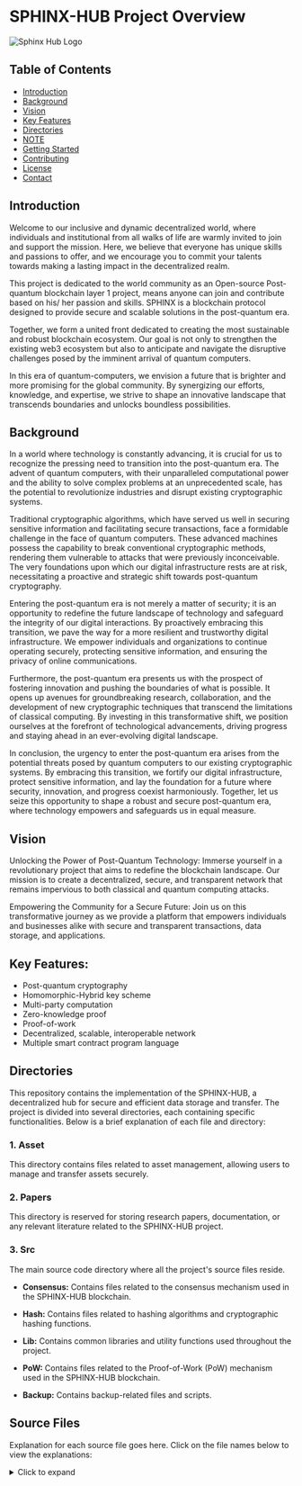 # SPHINX-HUB Project Overview

![Sphinx Hub Logo](https://github.com/SPHINX-HUB-ORG/SPHINX-HUB/blob/main/asset/Logo2.png)

## Table of Contents

- [Introduction](#introduction)
- [Background](#background)
- [Vision](#vision)
- [Key Features](#key-features)
- [Directories](#directories)
- [NOTE](#note)
- [Getting Started](#getting-started)
- [Contributing](#contributing)
- [License](#license)
- [Contact](#contact)

## Introduction

Welcome to our inclusive and dynamic decentralized world, where individuals and institutional from all walks of life are warmly invited to join and support the mission. Here, we believe that everyone has unique skills and passions to offer, and we encourage you to commit your talents towards making a lasting impact in the decentralized realm.

This project is dedicated to the world community as an Open-source Post-quantum blockchain layer 1 project, means anyone can join and contribute based on his/ her passion and skills. SPHINX is a blockchain protocol designed to provide secure and scalable solutions in the post-quantum era.

Together, we form a united front dedicated to creating the most sustainable and robust blockchain ecosystem. Our goal is not only to strengthen the existing web3 ecosystem but also to anticipate and navigate the disruptive challenges posed by the imminent arrival of quantum computers.

In this era of quantum-computers, we envision a future that is brighter and more promising for the global community. By synergizing our efforts, knowledge, and expertise, we strive to shape an innovative landscape that transcends boundaries and unlocks boundless possibilities.

## Background

In a world where technology is constantly advancing, it is crucial for us to recognize the pressing need to transition into the post-quantum era. The advent of quantum computers, with their unparalleled computational power and the ability to solve complex problems at an unprecedented scale, has the potential to revolutionize industries and disrupt existing cryptographic systems.

Traditional cryptographic algorithms, which have served us well in securing sensitive information and facilitating secure transactions, face a formidable challenge in the face of quantum computers. These advanced machines possess the capability to break conventional cryptographic methods, rendering them vulnerable to attacks that were previously inconceivable. The very foundations upon which our digital infrastructure rests are at risk, necessitating a proactive and strategic shift towards post-quantum cryptography.

Entering the post-quantum era is not merely a matter of security; it is an opportunity to redefine the future landscape of technology and safeguard the integrity of our digital interactions. By proactively embracing this transition, we pave the way for a more resilient and trustworthy digital infrastructure. We empower individuals and organizations to continue operating securely, protecting sensitive information, and ensuring the privacy of online communications.

Furthermore, the post-quantum era presents us with the prospect of fostering innovation and pushing the boundaries of what is possible. It opens up avenues for groundbreaking research, collaboration, and the development of new cryptographic techniques that transcend the limitations of classical computing. By investing in this transformative shift, we position ourselves at the forefront of technological advancements, driving progress and staying ahead in an ever-evolving digital landscape.

In conclusion, the urgency to enter the post-quantum era arises from the potential threats posed by quantum computers to our existing cryptographic systems. By embracing this transition, we fortify our digital infrastructure, protect sensitive information, and lay the foundation for a future where security, innovation, and progress coexist harmoniously. Together, let us seize this opportunity to shape a robust and secure post-quantum era, where technology empowers and safeguards us in equal measure.

## Vision

Unlocking the Power of Post-Quantum Technology:
Immerse yourself in a revolutionary project that aims to redefine the blockchain landscape. Our mission is to create a decentralized, secure, and transparent network that remains impervious to both classical and quantum computing attacks.

Empowering the Community for a Secure Future:
Join us on this transformative journey as we provide a platform that empowers individuals and businesses alike with secure and transparent transactions, data storage, and applications.

## Key Features:
- Post-quantum cryptography
- Homomorphic-Hybrid key scheme
- Multi-party computation
- Zero-knowledge proof
- Proof-of-work
- Decentralized, scalable, interoperable network
- Multiple smart contract program language

## Directories

This repository contains the implementation of the SPHINX-HUB, a decentralized hub for secure and efficient data storage and transfer. The project is divided into several directories, each containing specific functionalities. Below is a brief explanation of each file and directory:

### 1. Asset
This directory contains files related to asset management, allowing users to manage and transfer assets securely.

### 2. Papers
This directory is reserved for storing research papers, documentation, or any relevant literature related to the SPHINX-HUB project.

### 3. Src
The main source code directory where all the project's source files reside.

- **Consensus:** Contains files related to the consensus mechanism used in the SPHINX-HUB blockchain.

- **Hash:** Contains files related to hashing algorithms and cryptographic hashing functions.

- **Lib:** Contains common libraries and utility functions used throughout the project.

- **PoW:** Contains files related to the Proof-of-Work (PoW) mechanism used in the SPHINX-HUB blockchain.

- **Backup:** Contains backup-related files and scripts.

## Source Files

Explanation for each source file goes here. Click on the file names below to view the explanations:

<details>
<summary>Click to expand</summary>

#### 1. Asset.cpp
Explanation for Asset.cpp.

#### 2. Block.cpp
Explanation for Block.cpp.

#### 3. BlockManager.cpp
Explanation for BlockManager.cpp.

#### 4. Chain.cpp
Explanation for Chain.cpp.

#### 5. ChainManager.cpp
Explanation for ChainManager.cpp.

#### 6. Checksum.cpp
Explanation for Checksum.cpp.

#### 7. Common.cpp
Explanation for Common.cpp.

#### 8. Hash.hpp
Explanation for Hash.hpp.

#### 9. Hybrid_key.cpp
Explanation for Hybrid_key.cpp.

#### 10. Key.cpp
Explanation for Key.cpp.

#### 11. Mempool.cpp
Explanation for Mempool.cpp.

#### 12. Merkleblock.cpp
Explanation for Merkleblock.cpp.

#### 13. Miner.cpp
Explanation for Miner.cpp.

#### 14. Node.cpp
Explanation for Node.cpp.

#### 15. Params.cpp
Explanation for Params.cpp.

#### 16. Plowpow.cpp
Explanation for Plowpow.cpp.

#### 17. PoW.cpp
Explanation for PoW.cpp.

#### 18. Requests.hpp
Explanation for Requests.hpp.

#### 19. Script.cpp
Explanation for Script.cpp.

#### 20. Server_http.cpp
Explanation for Server_http.cpp.

#### 21. Sign.hpp
Explanation for Sign.hpp.

#### 22. Tfhe.cpp
Explanation for Tfhe.cpp.

#### 23. Transaction.cpp
Explanation for Transaction.cpp.

#### 24. Utils.cpp
Explanation for Utils.cpp.

#### 25. Utxo.cpp
Explanation for Utxo.cpp.

#### 26. Verify.hpp
Explanation for Verify.hpp.

#### 27. Wallet.cpp
Explanation for Wallet.cpp.

#### 28. base58.c
Explanation for base58.c.

#### 29. base58.h
Explanation for base58.h.

#### 30. base58ceck.cpp
Explanation for base58ceck.cpp.

#### 31. clitool.c
Explanation for clitool.c.

#### 32. db.cpp
Explanation for db.cpp.

#### 33. json.hh
Explanation for json.hh.


## NOTE

Please note that the project is currently under development, and some features may be incomplete or subject to changes. The code in the repository is a part of the SPHINX blockchain algorithm, which is currently in development and not fully integrated or extensively tested for functionality. The purpose of this repository is to provide a framework in the SPHINX blockchain project.

As the project progresses, further updates and enhancements will be made to ensure the code's stability and reliability. We encourage contributors to participate in improving and refining the SPHINXBlock algorithm by submitting pull requests and providing valuable insights.

We appreciate your understanding and look forward to collaborative efforts in shaping the future of the SPHINX blockchain project.


## Getting Started
To get started with the SPHINX blockchain project, follow the instructions below:

1. Clone the repository.
2. Install the necessary dependencies.
3. Explore the codebase to understand the project structure and components.
4. Run the project or make modifications as needed.


## Contributing

We welcome contributions from the developer community to enhance the SPHINX blockchain project. If you are interested in contributing, please follow the guidelines below:

1. Fork the repository on GitHub.
2. Create a new branch for your feature or bug fix: `git checkout -b feature/your-feature-name` or `git checkout -b bugfix/your-bug-fix`.
3. Make your modifications and ensure the code remains clean and readable.
4. Write tests to cover the changes you've made, if applicable.
5. Commit your changes: `git commit -m "Description of your changes"`.
6. Push the branch to your forked repository: `git push origin your-branch-name`.
7. Open a pull request against the main repository, describing your changes and the problem it solves.
8. Insert your information (i.e name, email) in the authors space.

## License
Specify the license under which the project is distributed (MIT License).

## Contact
If you have any questions, requests, suggestions, or feedback regarding the SPHINX blockchain project, feel free to reach out to us at [sphinxfounders@gmail.com](mailto:sphinxfounders@gmail.com).
